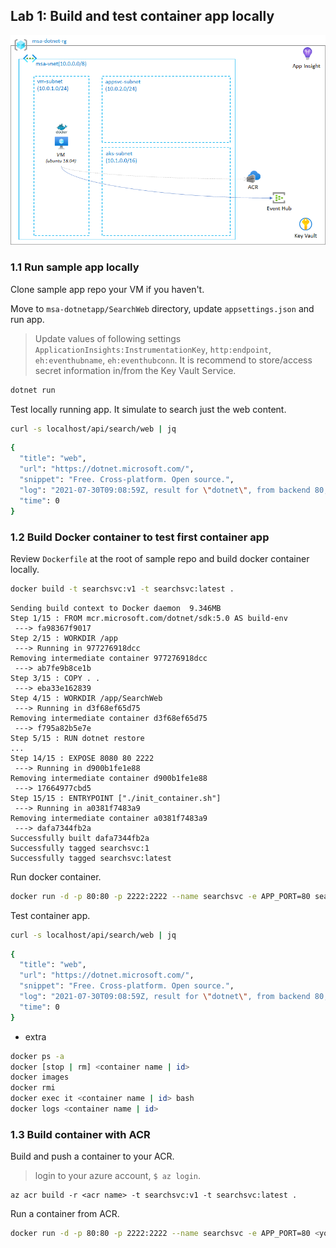 ## Lab 1: Build and test container app locally

![lab1 architecture](./msa-lab1.png)

### 1.1 Run sample app locally

Clone sample app repo your VM if you haven't.

Move to `msa-dotnetapp/SearchWeb` directory, update `appsettings.json` and run app.

> Update values of following settings `ApplicationInsights:InstrumentationKey`, `http:endpoint`, `eh:eventhubname`, `eh:eventhubconn`. It is recommend to store/access secret information in/from the Key Vault Service.

```bash
dotnet run
```

Test locally running app. It simulate to search just the web content.

```bash
curl -s localhost/api/search/web | jq
```
```bash
{
  "title": "web",
  "url": "https://dotnet.microsoft.com/",
  "snippet": "Free. Cross-platform. Open source.",
  "log": "2021-07-30T09:08:59Z, result for \"dotnet\", from backend 80, process time 0 msec",
  "time": 0
}
```

### 1.2 Build Docker container to test first container app

Review `Dockerfile` at the root of sample repo and build docker container locally.

```bash
docker build -t searchsvc:v1 -t searchsvc:latest .
```
```
Sending build context to Docker daemon  9.346MB
Step 1/15 : FROM mcr.microsoft.com/dotnet/sdk:5.0 AS build-env
 ---> fa98367f9017
Step 2/15 : WORKDIR /app
 ---> Running in 977276918dcc
Removing intermediate container 977276918dcc
 ---> ab7fe9b8ce1b
Step 3/15 : COPY . .
 ---> eba33e162839
Step 4/15 : WORKDIR /app/SearchWeb
 ---> Running in d3f68ef65d75
Removing intermediate container d3f68ef65d75
 ---> f795a82b5e7e
Step 5/15 : RUN dotnet restore
...
Step 14/15 : EXPOSE 8080 80 2222
 ---> Running in d900b1fe1e88
Removing intermediate container d900b1fe1e88
 ---> 17664977cbd5
Step 15/15 : ENTRYPOINT ["./init_container.sh"]
 ---> Running in a0381f7483a9
Removing intermediate container a0381f7483a9
 ---> dafa7344fb2a
Successfully built dafa7344fb2a
Successfully tagged searchsvc:1
Successfully tagged searchsvc:latest
```

Run docker container.

```bash
docker run -d -p 80:80 -p 2222:2222 --name searchsvc -e APP_PORT=80 searchsvc:latest
```

Test container app.

```bash
curl -s localhost/api/search/web | jq
```
```bash
{
  "title": "web",
  "url": "https://dotnet.microsoft.com/",
  "snippet": "Free. Cross-platform. Open source.",
  "log": "2021-07-30T09:08:59Z, result for \"dotnet\", from backend 80, process time 0 msec",
  "time": 0
}
```

- extra
```bash
docker ps -a
docker [stop | rm] <container name | id>
docker images
docker rmi
docker exec it <container name | id> bash
docker logs <container name | id>
```
### 1.3 Build container with ACR

Build and push a container to your ACR.
 
> login to your azure account, `$ az login`.

```
az acr build -r <acr name> -t searchsvc:v1 -t searchsvc:latest .
```

Run a container from ACR.

```bash
docker run -d -p 80:80 -p 2222:2222 --name searchsvc -e APP_PORT=80 <youracr>.azurecr.io/searchsvc:latest
```